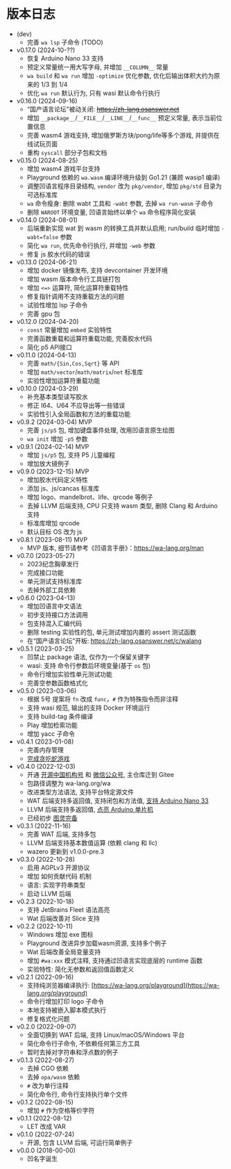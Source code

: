 # 版本日志

- (dev)
  - 完善 `wa lsp` 子命令 (TODO)
- v0.17.0 (2024-10-??)
  - 恢复 Arduino Nano 33 支持
  - 预定义常量统一用大写字母, 并增加 `__COLUMN__` 常量
  - `wa build` 和 `wa run` 增加 `-optimize` 优化参数, 优化后输出体积大约为原来的 1/3 到 1/4
  - 优化 `wa run` 默认行为, 只有 wasi 默认命令行执行
- v0.16.0 (2024-09-16)
  - “国产语言论坛”被动关闭: ~~https://zh-lang.osanswer.net~~
  - 增加 `__package__`/`__FILE__`/`__LINE__`/`__func__` 预定义常量, 表示当前位置信息
  - 完善 wasm4 游戏支持, 增加俄罗斯方块/pong/life等多个游戏, 并提供在线试玩页面
  - 重构 `syscall` 部分子包和文档
- v0.15.0 (2024-08-25)
  - 增加 wasm4 游戏平台支持
  - Playground 依赖的 `wa.wasm` 编译环境升级到 Go1.21 (兼顾 wasip1 编译)
  - 调整凹语言程序目录结构, `vendor` 改为 `pkg/vendor`, 增加 `pkg/std` 目录为可选标准库
  - `wa` 命令瘦身: 删除 wabt 工具和 `-wabt` 参数, 去掉 `wa run-wasm` 子命令
  - 删除 `WAROOT` 环境变量, 凹语言始终以单个 `wa` 命令程序简化安装
- v0.14.0 (2024-08-01)
  - 后端重新实现 wat 到 wasm 的转换工具并默认启用; run/build 临时增加 `-wabt=false` 参数
  - 简化 `wa run`, 优先命令行执行, 并增加 `-web` 参数
  - 修复 js 胶水代码的错误
- v0.13.0 (2024-06-21)
  - 增加 docker 镜像发布, 支持 devcontainer 开发环境
  - 增加 wasm 版本命令行工具链打包
  - 增加 `<=>` 运算符, 简化运算符重载特性
  - 修复指针调用不支持重载方法的问题
  - 试验性增加 lsp 子命令
  - 完善 gpu 包
- v0.12.0 (2024-04-20)
  - `const` 常量增加 `embed` 实验特性
  - 完善函数重载和运算符重载功能, 完善胶水代码
  - 简化 p5 API接口
- v0.11.0 (2024-04-13)
  - 完善 `math/{Sin,Cos,Sqrt}` 等 API
  - 增加 `math/vector`/`math/matrix`/`net` 标准库
  - 实验性增加运算符重载功能
- v0.10.0 (2024-03-29)
  - 补充基本类型读写胶水
  - 修正 I64、U64 不应导出等一些错误
  - 实验性引入全局函数和方法的重载功能
- v0.9.2 (2024-03-04) MVP
  - 完善 `js/p5` 包, 增加键盘事件处理, 改用凹语言原生绘图
  - `wa init` 增加 `-p5` 参数
- v0.9.1 (2024-02-14) MVP
  - 增加 `js/p5` 包, 支持 P5 儿童编程
  - 增加放大镜例子
- v0.9.0 (2023-12-15) MVP
  - 增加胶水代码定义特性
  - 添加 js、js/cancas 标准库
  - 增加 logo、mandelbrot、life、qrcode 等例子
  - 去掉 LLVM 后端支持, CPU 只支持 wasm 类型, 删除 Clang 和 Arduino 支持
  - 标准库增加 qrcode
  - 默认目标 OS 改为 js
- v0.8.1 (2023-08-11) MVP
  - MVP 版本, 细节请参考《凹语言手册》：https://wa-lang.org/man
- v0.7.0 (2023-05-27)
  - 2023纪念胸章发行
  - 完成接口功能
  - 单元测试支持标准库
  - 去掉外部工具依赖
- v0.6.0 (2023-04-13)
  - 增加凹语言中文语法
  - 初步支持接口方法调用
  - 包支持混入汇编代码
  - 删除 testing 实验性的包, 单元测试增加内置的 assert 测试函数
  - 在“国产语言论坛”开板: https://zh-lang.osanswer.net/c/walang
- v0.5.1 (2023-03-25)
  - 凹禁止 package 语法, 仅作为一个保留关键字
  - wasi: 支持 命令行参数后环境变量(基于 `os` 包)
  - 命令行增加实验性单元测试功能
  - 完善空参数函数格式化
- v0.5.0 (2023-03-06)
  - 根据 5号 提案将 `fn` 改成 `func`，`#` 作为特殊指令而非注释
  - 支持 wasi 规范, 输出的支持 Docker 环境运行
  - 支持 build-tag 条件编译
  - Play 增加检索功能
  - 增加 yacc 子命令
- v0.4.1 (2023-01-08)
  - 完善内存管理
  - [完成贪吃蛇游戏](https://wa-lang.org/smalltalk/st0018.html)
- v0.4.0 (2022-12-03)
  - 开通 [开源中国机构号](https://my.oschina.net/walang) 和 [微信公众号](https://wa-lang.org/community/), 主仓库迁到 Gitee
  - 包路径调整为 wa-lang.org/wa
  - 改进类型方法语法, 支持平台特定源文件
  - WAT 后端支持多返回值, 支持闭包和方法值, [支持 Arduino Nano 33](https://wa-lang.org/smalltalk/st0015.html)
  - LLVM 后端支持多返回值, [点亮 Arduino 单片机](https://wa-lang.org/smalltalk/st0014.html)
  - 已经初步 [图灵完备](https://wa-lang.org/smalltalk/st0013.html)
- v0.3.1 (2022-11-16)
  - 完善 WAT 后端, 支持多包
  - LLVM 后端支持基本数值运算 (依赖 clang 和 llc)
  - wazero 更新到 v1.0.0-pre.3
- v0.3.0 (2022-10-28)
  - 启用 AGPLv3 开源协议
  - 增加 如何贡献代码 机制
  - 语言: 实现字符串类型
  - 启动 LLVM 后端
- v0.2.3 (2022-10-18)
  - 支持 JetBrains Fleet 语法高亮
  - Wat 后端改善对 Slice 支持
- v0.2.2 (2022-10-11)
  - Windows 增加 exe 图标
  - Playground 改进异步加载wasm资源, 支持多个例子
  - Wat 后端改善全局变量支持
  - 增加 `#wa:xxx` 模式注释, 支持通过凹语言实现底层的 runtime 函数
  - 实验特性: 简化无参数和返回值函数定义
- v0.2.1 (2022-09-16)
  - 支持纯浏览器编译执行: [https://wa-lang.org/playground](https://wa-lang.org/playground)
  - 命令行增加打印 logo 子命令
  - 本地支持被嵌入脚本模式执行
  - 修复格式化问题
- v0.2.0 (2022-09-07)
  - 全面切换到 WAT 后端, 支持 Linux/macOS/Windows 平台
  - 简化命令行子命令, 不依赖任何第三方工具
  - 暂时去掉对字符串和浮点数的例子
- v0.1.3 (2022-08-27)
  - 去掉 CGO 依赖
  - 去掉 `opa/wasm` 依赖
  - `#` 改为单行注释 
  - 简化命令行, 命令行支持执行单个文件
- v0.1.2 (2022-08-15)
  - 增加 `#` 作为空格等价字符
- v0.1.1 (2022-08-12)
  - LET 改成 VAR
- v0.1.0 (2022-07-24)
  - 开源, 包含 LLVM 后端, 可运行简单例子
- v0.0.0 (2018-00-00)
  - 凹名字诞生

